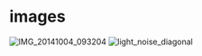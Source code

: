 # images

![IMG_20141004_093204](https://github.com/elanalynn/images/assets/7654369/0f690d41-99a3-413c-ab78-43a3153f9811)
![light_noise_diagonal](https://github.com/elanalynn/images/assets/7654369/201c2b86-42d7-43df-af7a-b8a30f5814a6)
